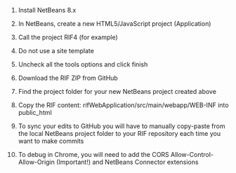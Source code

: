1. Install NetBeans 8.x
2. In NetBeans, create a new HTML5/JavaScript project (Application)
3. Call the project RIF4 (for example)
4. Do not use a site template
5. Uncheck all the tools options and click finish

6. Download the RIF ZIP from GitHub

7. Find the project folder for your new NetBeans project created above
8. Copy the RIF content: rifWebApplication/src/main/webapp/WEB-INF into public_html

9. To sync your edits to GitHub you will have to manually copy-paste from the local NetBeans project folder to your RIF repository each time you want to make commits

10. To debug in Chrome, you will need to add the CORS Allow-Control-Allow-Origin (Important!) and NetBeans Connector extensions